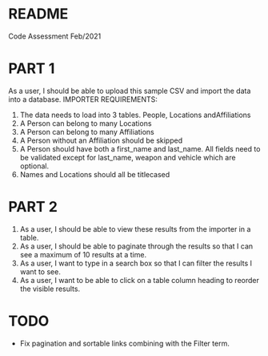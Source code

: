 # README

Code Assessment Feb/2021

# PART 1
As a user, I should be able to upload this sample CSV and import the data into a database.
IMPORTER REQUIREMENTS:
1. The data needs to load into 3 tables. ​People,​ ​Locations ​and ​Affiliations
2. A ​Person ​can belong to many ​Locations
3. A ​Person ​can belong to many ​Affiliations
4. A ​Person​ without an ​Affiliation ​should be skipped
5. A ​Person ​should have both a ​first_name​ and ​last_name​. All fields need to be validated except for ​last_name​, ​weapon​ and ​vehicle​ which are optional.
6. Names and Locations should all be titlecased

# PART 2
1. As a user, I should be able to view these results from the importer in a table.
2. As a user, I should be able to paginate through the results so that I can see a maximum
of 10 results at a time.
3. As a user, I want to type in a search box so that I can filter the results I want to see.
4. As a user, I want to be able to click on a table column heading to reorder the visible
results.

# TODO
* Fix pagination and sortable links combining with the Filter term.
